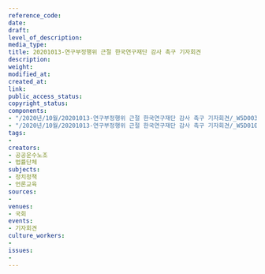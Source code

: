 ```yaml
---
reference_code: 
date: 
draft: 
level_of_description: 
media_type: 
title: 20201013-연구부정행위 근절 한국연구재단 감사 촉구 기자회견
description: 
weight: 
modified_at: 
created_at: 
link: 
public_access_status: 
copyright_status: 
components:
- "/2020년/10월/20201013-연구부정행위 근절 한국연구재단 감사 촉구 기자회견/_W5D0037.JPG"
- "/2020년/10월/20201013-연구부정행위 근절 한국연구재단 감사 촉구 기자회견/_W5D0107.JPG"
tags:
- 
creators:
- 공공운수노조
- 법률단체
subjects:
- 정치정책
- 언론교육
sources:
- 
venues:
- 국회
events:
- 기자회견
culture_workers:
- 
issues:
- 
---
```

